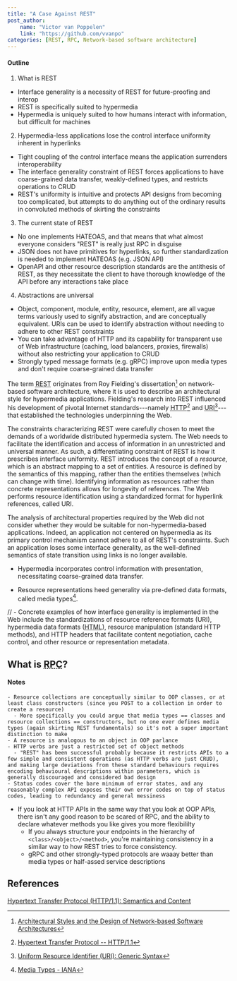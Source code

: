 ```yaml
---
title: "A Case Against REST"
post_author:
    name: "Victor van Poppelen"
    link: "https://github.com/vvanpo"
categories: [REST, RPC, Network-based software architecture]
---
```


#### Outline
1. What is REST
  - Interface generality is a necessity of REST for future-proofing and interop
  - REST is specifically suited to hypermedia
  - Hypermedia is uniquely suited to how humans interact with information, but difficult for machines
2. Hypermedia-less applications lose the control interface uniformity inherent in hyperlinks
  - Tight coupling of the control interface means the application surrenders interoperability
  - The interface generality constraint of REST forces applications to have coarse-grained data transfer, weakly-defined types, and restricts operations to CRUD
  - REST's uniformity is intuitive and protects API designs from becoming too complicated, but attempts to do anything out of the ordinary results in convoluted methods of skirting the constraints
3. The current state of REST
  - No one implements HATEOAS, and that means that what almost everyone considers "REST" is really just RPC in disguise
  - JSON does not have primitives for hyperlinks, so further standardization is needed to implement HATEOAS (e.g. JSON API)
  - OpenAPI and other resource description standards are the antithesis of REST, as they necessitate the client to have thorough knowledge of the API before any interactions take place
4. Abstractions are universal
  - Object, component, module, entity, resource, element, are all vague terms variously used to signify abstraction, and are conceptually equivalent. URIs can be used to identify abstraction without needing to adhere to other REST constraints
  - You can take advantage of HTTP and its capability for transparent use of Web infrastructure (caching, load balancers, proxies, firewalls) without also restricting your application to CRUD
  - Strongly typed message formats (e.g. gRPC) improve upon media types and don't require coarse-grained data transfer



The term <abbr title="Representational State Transfer">REST</abbr> originates from Roy Fielding's dissertation[^1] on network-based software architecture, where it is used to describe an architectural style for hypermedia applications. Fielding's research into REST influenced his development of pivotal Internet standards---namely <abbr title="Hypertext Transfer Protocol">HTTP</abbr>[^2] and <abbr title="Uniform Resource Identifier">URI</abbr>[^3]---that established the technologies underpinning the Web.

The constraints characterizing REST were carefully chosen to meet the demands of a worldwide distributed hypermedia system. The Web needs to facilitate the identification and access of information in an unrestricted and universal manner. As such, a differentiating constraint of REST is how it prescribes interface uniformity. REST introduces the concept of a _resource_, which is an abstract mapping to a set of entities. A resource is defined by the semantics of this mapping, rather than the entities themselves (which can change with time). Identifying information as resources rather than concrete representations allows for longevity of references. The Web performs resource identification using a standardized format for hyperlink references, called URI.

The analysis of architectural properties required by the Web did not consider whether they would be suitable for non-hypermedia-based applications. Indeed, an application not centered on hypermedia as its primary control mechanism cannot adhere to all of REST's constraints. Such an application loses some interface generality, as the well-defined semantics of state transition using links is no longer available.

- Hypermedia incorporates control information with presentation, necessitating coarse-grained data transfer.

- Resource representations heed generality via pre-defined data formats, called media types[^4].

// - Concrete examples of how interface generality is implemented in the Web include the standardizations of resource reference formats (URI), hypermedia data formats (<abbr title="Hypertext Markup Language">HTML</abbr>), resource manipulation (standard HTTP methods), and HTTP headers that facilitate content negotiation, cache control, and other resource or representation metadata.

## What is <abbr title="Remote Procedural Call">RPC</abbr>?

#### Notes


    - Resource collections are conceptually similar to OOP classes, or at least class constructors (since you POST to a collection in order to create a resource)
      - More specifically you could argue that media types == classes and resource collections == constructors, but no one ever defines media types (again skirting REST fundamentals) so it's not a super important distinction to make
    - A resource is analogous to an object in OOP parlance
    - HTTP verbs are just a restricted set of object methods
      - "REST" has been successful probably because it restricts APIs to a few simple and consistent operations (as HTTP verbs are just CRUD), and making large deviations from these standard behaviours requires encoding behavioural descriptions within parameters, which is generally discouraged and considered bad design
    - Status codes cover the bare minimum of error states, and any reasonably complex API exposes their own error codes on top of status codes, leading to redundancy and general messiness
  - If you look at HTTP APIs in the same way that you look at OOP APIs, there isn't any good reason to be scared of RPC, and the ability to declare whatever methods you like gives you more flexibililty
    - If you always structure your endpoints in the hierarchy of `<class>/<object>/<method>`, you're maintaining consistency in a similar way to how REST tries to force consistency.
    - gRPC and other strongly-typed protocols are waaay better than media types or half-assed service descriptions

## References

[^1]: [Architectural Styles and the Design of Network-based Software Architectures](https://roy.gbiv.com/pubs/dissertation/top.htm)
[^2]: [Hypertext Transfer Protocol -- HTTP/1.1](https://tools.ietf.org/html/rfc2616)
[^3]: [Uniform Resource Identifier (URI): Generic Syntax](https://tools.ietf.org/html/rfc3986)
[^4]: [Media Types - IANA](https://www.iana.org/assignments/media-types)

[Hypertext Transfer Protocol (HTTP/1.1): Semantics and Content](https://httpwg.org/specs/rfc7231.html)
